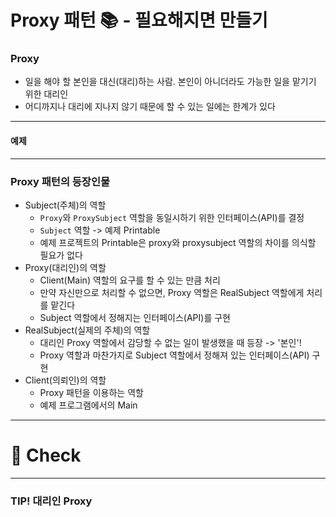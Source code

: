 # Proxy 패턴 📚 - 필요해지면 만들기

### Proxy
- 일을 해야 할 본인을 대신(대리)하는 사람. 본인이 아니더라도 가능한 일을 맡기기 위한 대리인
- 어디까지나 대리에 지나지 않기 때문에 할 수 있는 일에는 한계가 있다
---


#### 예제



--- 
### Proxy 패턴의 등장인물
- Subject(주체)의 역할
  - `Proxy`와 `ProxySubject` 역할을 동일시하기 위한 인터페이스(API)를 결정
  - `Subject` 역할 -> 예제 Printable
  - 예제 프로젝트의 Printable은 proxy와 proxysubject 역할의 차이를 의식할 필요가 없다
- Proxy(대리인)의 역할
  - Client(Main) 역할의 요구를 할 수 있는 만큼 처리
  - 만약 자신만으로 처리할 수 없으면, Proxy 역할은 RealSubject 역할에게 처리를 맡긴다
  - Subject 역할에서 정해지는 인터페이스(API)를 구현
- RealSubject(실제의 주체)의 역할
  - 대리인 Proxy 역할에서 감당할 수 없는 일이 발생했을 때 등장 -> '본인'!
  - Proxy 역할과 마찬가지로 Subject 역할에서 정해져 있는 인터페이스(API) 구현
- Client(의뢰인)의 역할
  - Proxy 패턴을 이용하는 역할
  - 예제 프로그램에서의 Main
---
# 📌 Check
---

### TIP! 대리인 Proxy

